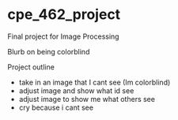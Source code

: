 # cpe_462_project
Final project for Image Processing

Blurb on being colorblind

Project outline
- take in an image that I cant see (Im colorblind)
- adjust image and show what id see
- adjust image to show me what others see
- cry because i cant see 
